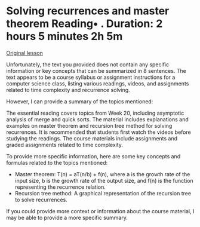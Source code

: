 # Solving recurrences and master theorem Reading• . Duration: 2 hours 5 minutes 2h 5m

[Original lesson](https://www.coursera.org/learn/uol-fundamentals-of-computer-science/supplement/0d8oi/solving-recurrences-and-master-theorem)

Unfortunately, the text you provided does not contain any specific information or key concepts that can be summarized in 8 sentences. The text appears to be a course syllabus or assignment instructions for a computer science class, listing various readings, videos, and assignments related to time complexity and recurrence solving.

However, I can provide a summary of the topics mentioned:

The essential reading covers topics from Week 20, including asymptotic analysis of merge and quick sorts. The material includes explanations and examples on master theorem and recursion tree method for solving recurrences. It is recommended that students first watch the videos before studying the readings. The course materials include assignments and graded assignments related to time complexity.

To provide more specific information, here are some key concepts and formulas related to the topics mentioned:

* Master theorem: T(n) = aT(n/b) + f(n), where a is the growth rate of the input size, b is the growth rate of the output size, and f(n) is the function representing the recurrence relation.
* Recursion tree method: A graphical representation of the recursion tree to solve recurrences.

If you could provide more context or information about the course material, I may be able to provide a more specific summary.

